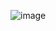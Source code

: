 ![image](https://user-images.githubusercontent.com/119282092/222644345-5f10d557-e0de-4bb1-9963-b9d176f6770f.png)

